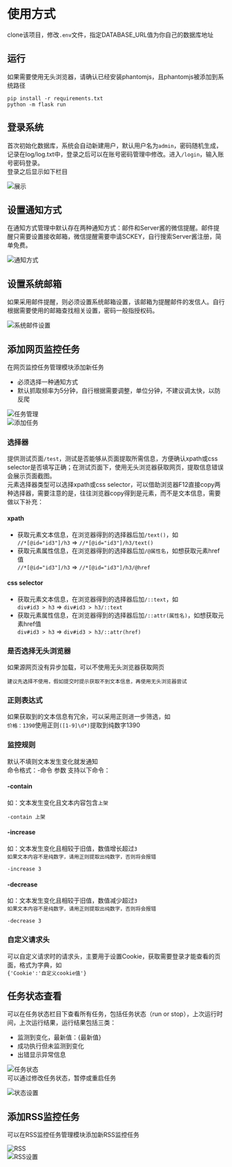 # 使用方式
clone该项目，修改```.env```文件，指定DATABASE_URL值为你自己的数据库地址
## 运行
如果需要使用无头浏览器，请确认已经安装phantomjs，且phantomjs被添加到系统路径
```
pip install -r requirements.txt
python -m flask run
```
## 登录系统   
首次初始化数据库，系统会自动新建用户，默认用户名为```admin```，密码随机生成，记录在log/log.txt中，登录之后可以在账号密码管理中修改。进入```/login```，输入账号密码登录。  
登录之后显示如下栏目  

![展示](https://github.com/LogicJake/WebMonitor/raw/master/fig/all.png)
## 设置通知方式
在通知方式管理中默认存在两种通知方式：邮件和Server酱的微信提醒。邮件提醒只需要设置接收邮箱，微信提醒需要申请SCKEY，自行搜索Server酱注册，简单免费。  

![通知方式](https://github.com/LogicJake/WebMonitor/raw/master/fig/noti.png)
## 设置系统邮箱
如果采用邮件提醒，则必须设置系统邮箱设置，该邮箱为提醒邮件的发信人。自行根据需要使用的邮箱查找相关设置，密码一般指授权码。  

![系统邮件设置](https://github.com/LogicJake/WebMonitor/raw/master/fig/mail_setting.png)
## 添加网页监控任务
在网页监控任务管理模块添加新任务  

* 必须选择一种通知方式  
* 默认抓取频率为5分钟，自行根据需要调整，单位分钟，不建议调太快，以防反爬  

![任务管理](https://github.com/LogicJake/WebMonitor/raw/master/fig/task_manage.png)  
![添加任务](https://github.com/LogicJake/WebMonitor/raw/master/fig/task_setting.png)  

### 选择器
提供测试页面```/test```，测试是否能够从页面提取所需信息，方便确认xpath或css selector是否填写正确；在测试页面下，使用无头浏览器获取网页，提取信息错误会展示页面截图。  
元素选择器类型可以选择xpath或css selector，可以借助浏览器F12直接copy两种选择器，需要注意的是，往往浏览器copy得到是元素，而不是文本信息，需要做以下补充：  
#### xpath
* 获取元素文本信息，在浏览器得到的选择器后加```/text()```，如  
```//*[@id="id3"]/h3``` => ```//*[@id="id3"]/h3/text()```
* 获取元素属性信息，在浏览器得到的选择器后加```/@属性名```，如想获取元素href值  
```//*[@id="id3"]/h3``` => ```//*[@id="id3"]/h3/@href```
#### css selector
* 获取元素文本信息，在浏览器得到的选择器后加```/::text```，如  
```div#id3 > h3``` => ```div#id3 > h3/::text```
* 获取元素属性信息，在浏览器得到的选择器后加```/::attr(属性名)```，如想获取元素href值  
```div#id3 > h3``` => ```div#id3 > h3/::attr(href)```
### 是否选择无头浏览器
如果源网页没有异步加载，可以不使用无头浏览器获取网页
```
建议先选择不使用，假如提交时提示获取不到文本信息，再使用无头浏览器尝试
```
### 正则表达式
如果获取到的文本信息有冗余，可以采用正则进一步筛选，如  
```价格：1390```使用正则```([1-9]\d*)```提取到纯数字1390

### 监控规则
默认不填则文本发生变化就发通知  
命令格式：-命令 参数
支持以下命令：
#### -contain
如：文本发生变化且文本内容包含```上架```
```
-contain 上架
```
#### -increase
如：文本发生变化且相较于旧值，数值增长超过```3```  
```如果文本内容不是纯数字，请用正则提取出纯数字，否则将会报错```
```
-increase 3
```
#### -decrease
如：文本发生变化且相较于旧值，数值减少超过```3```  
```如果文本内容不是纯数字，请用正则提取出纯数字，否则将会报错```
```
-decrease 3
```
### 自定义请求头
可以自定义请求时的请求头，主要用于设置Cookie，获取需要登录才能查看的页面，格式为字典，如  
```{'Cookie':'自定义cookie值'}```

## 任务状态查看
可以在任务状态栏目下查看所有任务，包括任务状态（run or stop），上次运行时间，上次运行结果，运行结果包括三类：  

* 监测到变化，最新值：{最新值}  
* 成功执行但未监测到变化  
* 出错显示异常信息  

![任务状态](https://github.com/LogicJake/WebMonitor/raw/master/fig/status.png)  
可以通过修改任务状态，暂停或重启任务  

![状态设置](https://github.com/LogicJake/WebMonitor/raw/master/fig/status_setting.png)

## 添加RSS监控任务
可以在RSS监控任务管理模块添加新RSS监控任务  

![RSS](https://github.com/LogicJake/WebMonitor/raw/master/fig/rss.png)  
![RSS设置](https://github.com/LogicJake/WebMonitor/raw/master/fig/rss_setting.png)